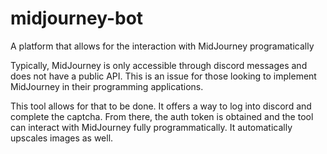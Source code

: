 # midjourney-bot
A platform that allows for the interaction with MidJourney programatically

Typically, MidJourney is only accessible through discord messages and does not have a public API. This is an issue for those looking to implement MidJourney in their programming applications.

This tool allows for that to be done. It offers a way to log into discord and complete the captcha. From there, the auth token is obtained and the tool can interact with MidJourney fully programmatically. It automatically upscales images as well.
